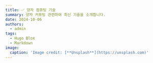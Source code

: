 ```yaml
---
title: ✅ 양자 컴퓨팅 기술
summary: 양자 커퓨팅 관련하여 최신 기술을 소개합니다.
date: 2024-10-06
authors:
  - admin
tags:
  - Hugo Blox
  - Markdown
image:
  caption: 'Image credit: [**Unsplash**](https://unsplash.com)'
---
```


